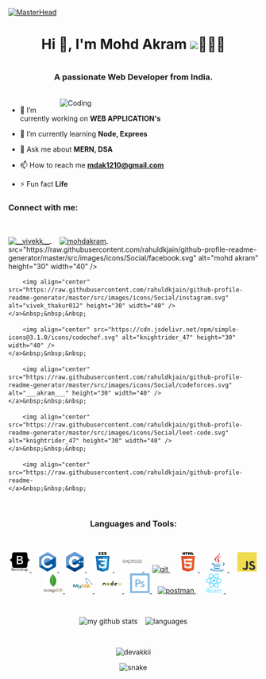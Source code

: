 
[![MasterHead](https://www.pramukhdigital.com/wp-content/uploads/2018/07/New-PNC-Animated-Banners.gif)](https://KnighhtRider.io)
# <h1 align="center"> Hi 👋, I'm Mohd Akram <img src="./resources/Waving%20Hand.gif" style="max-width:100">👨🏼‍💻<h1>
<h3 align="center">A passionate Web Developer from India.</h3><br>
<img align="right" alt="Coding" width="400" src="https://cdn.dribbble.com/users/1162077/screenshots/3848914/programmer.gif"/>


- 🔭 I’m currently working on **WEB APPLICATION's**

- 🌱 I’m currently learning **Node, Exprees**

- 💬 Ask me about **MERN, DSA**

- 📫 How to reach me **mdak1210@gmail.com**

- ⚡ Fun fact **Life** 

<h3 align="left">Connect with me:</h3><br>
<p align="left">
    <a href="https://twitter.com/__vivekk__" target="blank">
        <img align="center" src="https://raw.githubusercontent.com/rahuldkjain/github-profile-readme-generator/master/src/images/icons/Social/twitter.svg" alt="__vivekk__" height="30" width="40" />
    </a> &nbsp;&nbsp;&nbsp;
    <a href="https://www.linkedin.com/in/mohd-akram01/" target="blank">
        <img align="center" src="https://raw.githubusercontent.com/rahuldkjain/github-profile-readme-generator/master/src/images/icons/Social/linked-in-alt.svg" alt="mohdakram" height="30" width="40" />
    </a>&nbsp;&nbsp;&nbsp;
    src="https://raw.githubusercontent.com/rahuldkjain/github-profile-readme-generator/master/src/images/icons/Social/facebook.svg" alt="mohd akram" height="30" width="40" />
    </a>&nbsp;&nbsp;&nbsp;
    
        <img align="center" src="https://raw.githubusercontent.com/rahuldkjain/github-profile-readme-generator/master/src/images/icons/Social/instagram.svg" alt="vivek_thakur012" height="30" width="40" />
    </a>&nbsp;&nbsp;&nbsp;
    
        <img align="center" src="https://cdn.jsdelivr.net/npm/simple-icons@3.1.0/icons/codechef.svg" alt="knightrider_47" height="30" width="40" />
    </a>&nbsp;&nbsp;&nbsp;
    
        <img align="center" src="https://raw.githubusercontent.com/rahuldkjain/github-profile-readme-generator/master/src/images/icons/Social/codeforces.svg" alt="___akram___" height="30" width="40" />
    </a>&nbsp;&nbsp;&nbsp;
    
        <img align="center" src="https://raw.githubusercontent.com/rahuldkjain/github-profile-readme-generator/master/src/images/icons/Social/leet-code.svg" alt="knightrider_47" height="30" width="40" />
    </a>&nbsp;&nbsp;&nbsp;
  
        <img align="center" src="https://raw.githubusercontent.com/rahuldkjain/github-profile-readme-
    </a>&nbsp;&nbsp;&nbsp;
</p><br>

<h3 align="center">Languages and Tools:</h3><br>
<p align="center"> 
    <a href="https://getbootstrap.com" target="_blank" rel="noreferrer"> 
        <img src="https://raw.githubusercontent.com/devicons/devicon/master/icons/bootstrap/bootstrap-plain-wordmark.svg" alt="bootstrap" width="40" height="40"/> 
    </a> &nbsp;&nbsp;
    <a href="https://www.cprogramming.com/" target="_blank" rel="noreferrer"> 
        <img src="https://raw.githubusercontent.com/devicons/devicon/master/icons/c/c-original.svg" alt="c" width="40" height="40"/> 
    </a> &nbsp;&nbsp;
    <a href="https://www.w3schools.com/cpp/" target="_blank" rel="noreferrer"> 
        <img src="https://raw.githubusercontent.com/devicons/devicon/master/icons/cplusplus/cplusplus-original.svg" alt="cplusplus" width="40" height="40"/> 
    </a>&nbsp;&nbsp;
     <a href="https://www.w3schools.com/css/" target="_blank" rel="noreferrer"> 
        <img src="https://raw.githubusercontent.com/devicons/devicon/master/icons/css3/css3-original-wordmark.svg" alt="css3" width="40" height="40"/> 
    </a> &nbsp;&nbsp;&nbsp;
    <a href="https://expressjs.com" target="_blank" rel="noreferrer"> 
        <img src="https://raw.githubusercontent.com/devicons/devicon/master/icons/express/express-original-wordmark.svg" alt="express" width="40" height="40"/> 
    </a> &nbsp;&nbsp;&nbsp;
    <a href="https://git-scm.com/" target="_blank" rel="noreferrer"> 
        <img src="https://www.vectorlogo.zone/logos/git-scm/git-scm-icon.svg" alt="git" width="40" height="40"/> 
    </a> &nbsp;&nbsp;&nbsp;
    <a href="https://www.w3.org/html/" target="_blank" rel="noreferrer"> 
        <img src="https://raw.githubusercontent.com/devicons/devicon/master/icons/html5/html5-original-wordmark.svg" alt="html5" width="40" height="40"/> 
    </a> &nbsp;&nbsp;&nbsp;
    <a href="https://www.java.com" target="_blank" rel="noreferrer"> 
        <img src="https://raw.githubusercontent.com/devicons/devicon/master/icons/java/java-original.svg" alt="java" width="40" height="40"/> 
    </a> &nbsp;&nbsp;&nbsp;
    <a href="https://developer.mozilla.org/en-US/docs/Web/JavaScript" target="_blank" rel="noreferrer"> 
        <img src="https://raw.githubusercontent.com/devicons/devicon/master/icons/javascript/javascript-original.svg" alt="javascript" width="40" height="40"/> 
    </a> &nbsp;&nbsp;
    <a href="https://www.mongodb.com/" target="_blank" rel="noreferrer"> 
        <img src="https://raw.githubusercontent.com/devicons/devicon/master/icons/mongodb/mongodb-original-wordmark.svg" alt="mongodb" width="40" height="40"/> 
    </a> &nbsp;&nbsp;&nbsp;
    <a href="https://www.mysql.com/" target="_blank" rel="noreferrer"> 
        <img src="https://raw.githubusercontent.com/devicons/devicon/master/icons/mysql/mysql-original-wordmark.svg" alt="mysql" width="40" height="40"/> 
    </a> &nbsp;&nbsp;&nbsp;
    <a href="https://nodejs.org" target="_blank" rel="noreferrer"> 
        <img src="https://raw.githubusercontent.com/devicons/devicon/master/icons/nodejs/nodejs-original-wordmark.svg" alt="nodejs" width="40" height="40"/> 
    </a> &nbsp;&nbsp;
    <a href="https://www.photoshop.com/en" target="_blank" rel="noreferrer"> 
        <img src="https://raw.githubusercontent.com/devicons/devicon/master/icons/photoshop/photoshop-line.svg" alt="photoshop" width="40" height="40"/> 
    </a> &nbsp;&nbsp;
    <a href="https://postman.com" target="_blank" rel="noreferrer"> 
        <img src="https://www.vectorlogo.zone/logos/getpostman/getpostman-icon.svg" alt="postman" width="40" height="40"/> 
    </a> &nbsp;&nbsp;&nbsp;
    <a href="https://reactjs.org/" target="_blank" rel="noreferrer"> 
        <img src="https://raw.githubusercontent.com/devicons/devicon/master/icons/react/react-original-wordmark.svg" alt="react" width="40" height="40"/> 
    </a> &nbsp;&nbsp;
</p><br>

<p align="center">
    <img src="https://github-readme-stats.vercel.app/api?username=devakkii&show_icons=true&theme=tokyonight" alt="my github stats" height="50%" width="50%"/>&nbsp;&nbsp;&nbsp;
    <img src="https://github-readme-stats.vercel.app/api/top-langs/?username=devakkii&layout=compact&theme=tokyonight" alt="languages" height="50%" width="41.5%"/>
</p> <br>

<p align="center"> <img src="https://komarev.com/ghpvc/?username=devakkii&style=plastic&label=PROFILE+VIEWS" alt="devakkii" /> </p>

  

<p align="center">
    <img src="https://github.com/devakkii/devakkii/blob/output/github-contribution-grid-snake.svg" alt="snake"></center>
</p>

  
